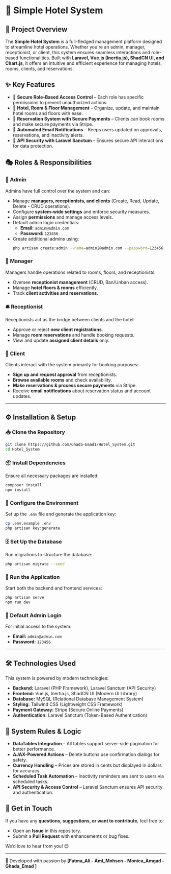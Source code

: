 # 🏨 Simple Hotel System



## 📖 Project Overview

The **Simple Hotel System** is a full-fledged management platform designed to streamline hotel operations. Whether you're an admin, manager, receptionist, or client, this system ensures seamless interactions and role-based functionalities. Built with **Laravel, Vue.js (Inertia.js), ShadCN UI, and Chart.js**, it offers an intuitive and efficient experience for managing hotels, rooms, clients, and reservations.

## ✨ Key Features

- 🔐 **Secure Role-Based Access Control** – Each role has specific permissions to prevent unauthorized actions.
- 🏨 **Hotel, Room & Floor Management** – Organize, update, and maintain hotel rooms and floors with ease.
- 📅 **Reservation System with Secure Payments** – Clients can book rooms and make secure payments via Stripe.
- 📩 **Automated Email Notifications** – Keeps users updated on approvals, reservations, and inactivity alerts.
- 🔗 **API Security with Laravel Sanctum** – Ensures secure API interactions for data protection.

## 🎭 Roles & Responsibilities

### 👑 Admin

Admins have full control over the system and can:

- Manage **managers, receptionists, and clients** (Create, Read, Update, Delete - CRUD operations).
- Configure **system-wide settings** and enforce security measures.
- Assign **permissions** and manage access levels.
- Default admin login credentials:
  - **Email:** `admin@admin.com`
  - **Password:** `123456`
- Create additional admins using:
  ```sh
  php artisan create:admin --name=admin2@admin.com --password=123456
  ```

### 👔 Manager

Managers handle operations related to rooms, floors, and receptionists:

- Oversee **receptionist management** (CRUD, Ban/Unban access).
- Manage **hotel floors & rooms** efficiently.
- Track **client activities and reservations**.


### 🛎 Receptionist

Receptionists act as the bridge between clients and the hotel:

- Approve or reject **new client registrations**.
- Manage **room reservations** and handle booking requests.
- View and update **assigned client details** only.

### 👤 Client

Clients interact with the system primarily for booking purposes:

- **Sign up and request approval** from receptionists.
- **Browse available rooms** and check availability.
- **Make reservations & process secure payments** via Stripe.
- Receive **email notifications** about reservation status and account updates.

---

## ⚙️ Installation & Setup

### 📥 Clone the Repository

```sh
git clone https://github.com/Ghada-Emad1/Hotel_System.git
cd Hotel_System
```

### 📦 Install Dependencies

Ensure all necessary packages are installed:

```sh
composer install
npm install
```

### 🔧 Configure the Environment

Set up the `.env` file and generate the application key:

```sh
cp .env.example .env
php artisan key:generate
```

### 🗄 Set Up the Database

Run migrations to structure the database:

```sh
php artisan migrate --seed
```

### 🚀 Run the Application

Start both the backend and frontend services:

```sh
php artisan serve
npm run dev
```

### 🔑 Default Admin Login

For initial access to the system:

- **Email:** `admin@admin.com`
- **Password:** `123456`

---

## 🛠 Technologies Used

This system is powered by modern technologies:

- **Backend:** Laravel (PHP Framework), Laravel Sanctum (API Security)
- **Frontend:** Vue.js, Inertia.js, ShadCN UI (Modern UI Library)
- **Database:** MySQL (Relational Database Management System)
- **Styling:** Tailwind CSS (Lightweight CSS Framework)
- **Payment Gateway:** Stripe (Secure Online Payments)
- **Authentication:** Laravel Sanctum (Token-Based Authentication)

## 📜 System Rules & Logic

- **DataTables Integration** – All tables support server-side pagination for better performance.
- **AJAX-Powered Actions** – Delete buttons use confirmation dialogs for safety.
- **Currency Handling** – Prices are stored in cents but displayed in dollars for accuracy.
- **Scheduled Task Automation** – Inactivity reminders are sent to users via scheduled tasks.
- **API Security & Access Control** – Laravel Sanctum ensures API security and authentication.

## 📩 Get in Touch

If you have any **questions, suggestions, or want to contribute**, feel free to:

- Open an **Issue** in this repository.
- Submit a **Pull Request** with enhancements or bug fixes.

We’d love to hear from you! 😊

---

🚀 Developed with passion by **[Fatma_Ali - Aml_Mohsen - Monica_Amgad - Ghada_Emad ]**

